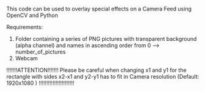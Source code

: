This code can be used to overlay special effects on a Camera Feed using OpenCV and Python

Requirements:

1. Folder containing a series of PNG pictures with transparent background (alpha channel) and names in ascending order from 0 --> number_of_pictures
2. Webcam



!!!!!!!ATTENTION!!!!!!!
Please be careful when changing x1 and y1 for the rectangle with sides x2-x1 and y2-y1 has to fit in Camera resolution (Default: 1920x1080 )
!!!!!!!!!!!!!!!!!!!!!!!
